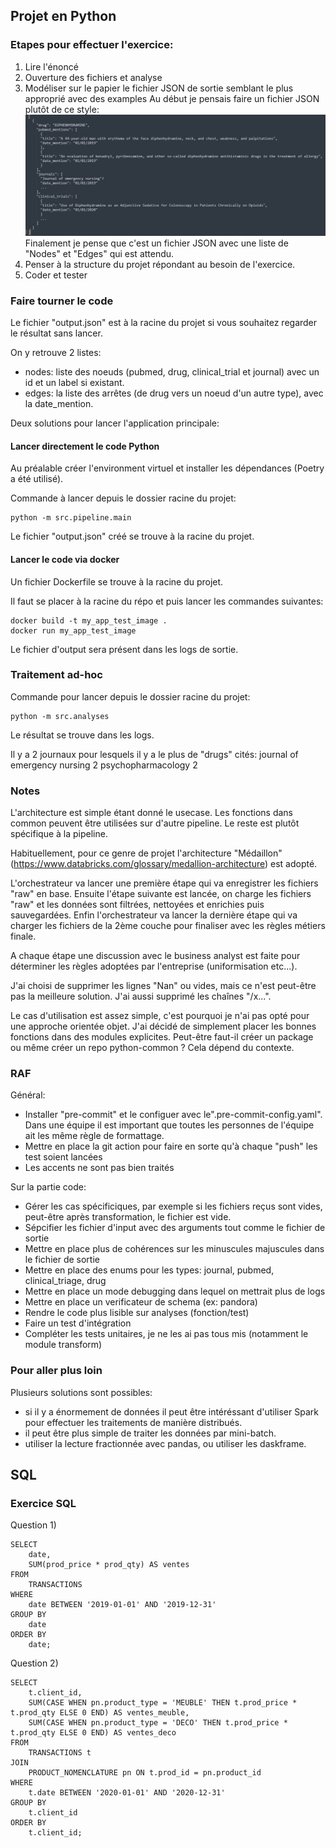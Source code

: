 ## Projet en Python

### Etapes pour effectuer l'exercice:

1) Lire l'énoncé
2) Ouverture des fichiers et analyse
3) Modéliser sur le papier le fichier JSON de sortie semblant le plus approprié avec des examples
Au début je pensais faire un fichier JSON plutôt de ce style:
![img.png](img/img.png)
Finalement je pense que c'est un fichier JSON avec une liste de "Nodes" et "Edges" qui est attendu. 
4) Penser à la structure du projet répondant au besoin de l'exercice.
5) Coder et tester

### Faire tourner le code

Le fichier "output.json" est à la racine du projet si vous souhaitez regarder le résultat sans lancer.

On y retrouve 2 listes:
- nodes: liste des noeuds (pubmed, drug, clinical_trial et journal) avec un id et un label si existant.
- edges: la liste des arrêtes (de drug vers un noeud d'un autre type), avec la date_mention.

Deux solutions pour lancer l'application principale:

#### Lancer directement le code Python

Au préalable créer l'environment virtuel et installer les dépendances (Poetry a été utilisé).

Commande à lancer depuis le dossier racine du projet:
```
python -m src.pipeline.main
```

Le fichier "output.json" créé se trouve à la racine du projet.

#### Lancer le code via docker

Un fichier Dockerfile se trouve à la racine du projet.

Il faut se placer à la racine du répo et puis lancer les commandes suivantes:
```
docker build -t my_app_test_image .
docker run my_app_test_image
```
Le fichier d'output sera présent dans les logs de sortie.

###  Traitement ad-hoc

Commande pour lancer depuis le dossier racine du projet:
```
python -m src.analyses
```
Le résultat se trouve dans les logs.

Il y a 2 journaux pour lesquels il y a le plus de "drugs" cités:
journal of emergency nursing    2
psychopharmacology              2


### Notes

L'architecture est simple étant donné le usecase. Les fonctions dans common peuvent être utilisées sur d'autre pipeline.
Le reste est plutôt spécifique à la pipeline.

Habituellement, pour ce genre de projet l'architecture "Médaillon" (https://www.databricks.com/glossary/medallion-architecture) est adopté. 

L'orchestrateur va lancer une première étape qui va enregistrer les fichiers "raw" en base. Ensuite l'étape suivante est lancée, on charge les fichiers "raw" et les données sont filtrées, nettoyées et enrichies puis sauvegardées.
Enfin l'orchestrateur va lancer la dernière étape qui va charger les fichiers de la 2ème couche pour finaliser avec les règles métiers finale.

A chaque étape une discussion avec le business analyst est faite pour déterminer les règles adoptées par l'entreprise (uniformisation etc...).

J'ai choisi de supprimer les lignes "Nan" ou vides, mais ce n'est peut-être pas la meilleure solution. J'ai aussi supprimé les chaînes "/x...".

Le cas d'utilisation est assez simple, c'est pourquoi je n'ai pas opté pour une approche orientée objet. J'ai décidé de simplement placer les bonnes fonctions dans des modules explicites.
Peut-être faut-il créer un package ou même créer un repo python-common ? Cela dépend du contexte.


### RAF

Général:
- Installer "pre-commit" et le  configuer avec le".pre-commit-config.yaml". Dans une équipe il est important que toutes les personnes de l'équipe ait les même règle de formattage. 
- Mettre en place la git action pour faire en sorte qu'à chaque "push" les test soient lancées
- Les accents ne sont pas bien traités

Sur la partie code:
- Gérer les cas spécificiques, par exemple si les fichiers reçus sont vides, peut-être après transformation, le fichier est vide.
- Sépcifier les fichier d'input avec des arguments tout comme le fichier de sortie
- Mettre en place plus de cohérences sur les minuscules majuscules dans le fichier de sortie
- Mettre en place des enums pour les types: journal, pubmed, clinical_triage, drug
- Mettre en place un mode debugging dans lequel on mettrait plus de logs
- Mettre en place un verificateur de schema (ex: pandora)
- Rendre le code plus lisible sur analyses (fonction/test)
- Faire un test d'intégration
- Compléter les tests unitaires, je ne les ai pas tous mis (notamment le module transform)


### Pour aller plus loin

Plusieurs solutions sont possibles:
- si il y a énormement de données il peut être intéréssant d'utiliser Spark pour effectuer les traitements de manière distribués.
- il peut être plus simple de traiter les données par mini-batch.
- utiliser la lecture fractionnée avec pandas, ou utiliser les daskframe.


## SQL

### Exercice SQL

Question 1)

```
SELECT
    date,
    SUM(prod_price * prod_qty) AS ventes
FROM
    TRANSACTIONS
WHERE
    date BETWEEN '2019-01-01' AND '2019-12-31'
GROUP BY
    date
ORDER BY
    date;
```


Question 2)

```
SELECT
    t.client_id,
    SUM(CASE WHEN pn.product_type = 'MEUBLE' THEN t.prod_price * t.prod_qty ELSE 0 END) AS ventes_meuble,
    SUM(CASE WHEN pn.product_type = 'DECO' THEN t.prod_price * t.prod_qty ELSE 0 END) AS ventes_deco
FROM
    TRANSACTIONS t
JOIN
    PRODUCT_NOMENCLATURE pn ON t.prod_id = pn.product_id
WHERE
    t.date BETWEEN '2020-01-01' AND '2020-12-31'
GROUP BY
    t.client_id
ORDER BY
    t.client_id;
```